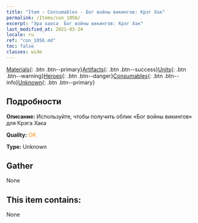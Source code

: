 ```yaml
---
title: "Item - Consumables - Бог войны викингов: Крэг Хак"
permalink: /Items/con_1056/
excerpt: "Эра хаоса  Бог войны викингов: Крэг Хак"
last_modified_at: 2021-03-24
locale: ru
ref: "con_1056.md"
toc: false
classes: wide
---
```

 [Materials](/ru/Items/){: .btn .btn--primary}[Artifacts](/ru/Items/Artifacts/){: .btn .btn--success}[Units](/ru/Items/Units/){: .btn .btn--warning}[Heroes](/ru/Items/Heroes/){: .btn .btn--danger}[Consumables](/ru/Items/Consumables/){: .btn .btn--info}[Unknown](/ru/Items/Unknown/){: .btn .btn--primary}

## Подробности
 **Описание:** Используйте, чтобы получить облик «Бог войны викингов» для Крэга Хака

 **Quality:** <span style="color: #FF8C00">OK</span>

 **Type:** Unknown

## Gather

  None

## This item contains:

  None

